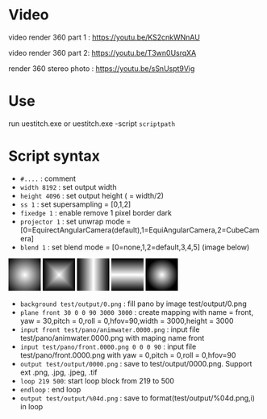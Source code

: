 
# Video

video render 360 part 1 :  https://youtu.be/KS2cnkWNnAU

video render 360 part 2:  https://youtu.be/T3wn0UsrqXA

render 360 stereo photo : https://youtu.be/sSnUspt9Vig

# Use
run uestitch.exe or uestitch.exe -script `scriptpath` 

# Script syntax
- `#....` : comment
- `width 8192` : set output width
- `height 4096` : set output height ( = width/2)
- `ss 1` : set supersampling = [0,1,2]
- `fixedge 1` : enable remove 1 pixel border dark
- `projector 1` : set unwrap mode = [0=EquirectAngularCamera(default),1=EquiAngularCamera,2=CubeCamera]
- `blend 1`  : set blend mode = [0=none,1,2=default,3,4,5] (image below)

![mask_1](mask_1.png)
![mask_2](mask_2.png)
![mask_3](mask_3.png)
![mask_4](mask_4.png)
![mask_5](mask_5.png)
- `background test/output/0.png` : fill pano by image test/output/0.png
- `plane front 30 0 0 90 3000 3000` : create mapping with name = front, yaw = 30,pitch = 0,roll = 0,hfov=90,width = 3000,height = 3000
- `input front test/pano/animwater.0000.png` : input file test/pano/animwater.0000.png with maping name front
- `input test/pano/front.0000.png 0 0 0 90` : input file test/pano/front.0000.png with yaw = 0,pitch = 0,roll = 0,hfov=90
- `output test/output/0000.png` : save to test/output/0000.png. Support ext .png, .jpg, .jpeg, .tif
- `loop 219 500`: start loop block from 219 to 500
- `endloop` : end loop
- `output test/output/%04d.png`  : save to format(test/output/%04d.png,i) in loop 
